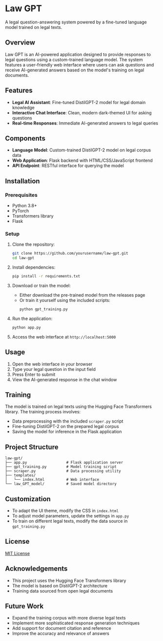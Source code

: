 # Law GPT

A legal question-answering system powered by a fine-tuned language model trained on legal texts.

## Overview

Law GPT is an AI-powered application designed to provide responses to legal questions using a custom-trained language model. The system features a user-friendly web interface where users can ask questions and receive AI-generated answers based on the model's training on legal documents.

## Features

- **Legal AI Assistant**: Fine-tuned DistilGPT-2 model for legal domain knowledge
- **Interactive Chat Interface**: Clean, modern dark-themed UI for asking questions
- **Real-time Responses**: Immediate AI-generated answers to legal queries

## Components

- **Language Model**: Custom-trained DistilGPT-2 model on legal corpus data
- **Web Application**: Flask backend with HTML/CSS/JavaScript frontend
- **API Endpoint**: RESTful interface for querying the model

## Installation

### Prerequisites

- Python 3.8+
- PyTorch
- Transformers library
- Flask

### Setup

1. Clone the repository:
   ```bash
   git clone https://github.com/yourusername/law-gpt.git
   cd law-gpt
   ```

2. Install dependencies:
   ```bash
   pip install -r requirements.txt
   ```

3. Download or train the model:
   - Either download the pre-trained model from the releases page
   - Or train it yourself using the included scripts:
     ```bash
     python gpt_training.py
     ```

4. Run the application:
   ```bash
   python app.py
   ```

5. Access the web interface at `http://localhost:5000`

## Usage

1. Open the web interface in your browser
2. Type your legal question in the input field
3. Press Enter to submit
4. View the AI-generated response in the chat window

## Training

The model is trained on legal texts using the Hugging Face Transformers library. The training process involves:

- Data preprocessing with the included `scraper.py` script
- Fine-tuning DistilGPT-2 on the prepared legal corpus
- Saving the model for inference in the Flask application

## Project Structure

```
law-gpt/
├── app.py                  # Flask application server
├── gpt_training.py         # Model training script
├── scraper.py              # Data processing utility
├── templates/
│   └── index.html          # Web interface
└── law_GPT_model/          # Saved model directory
```

## Customization

- To adapt the UI theme, modify the CSS in `index.html`
- To adjust model parameters, update the settings in `app.py`
- To train on different legal texts, modify the data source in `gpt_training.py`

## License

[MIT License](LICENSE)

## Acknowledgements

- This project uses the Hugging Face Transformers library
- The model is based on DistilGPT-2 architecture
- Training data sourced from open legal documents

## Future Work

- Expand the training corpus with more diverse legal texts
- Implement more sophisticated response generation techniques
- Add support for document citation and reference
- Improve the accuracy and relevance of answers
